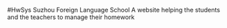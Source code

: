 #HwSys
Suzhou Foreign Language School
A website helping the students and the teachers to manage their homework